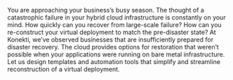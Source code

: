 You are approaching your business’s busy season. The thought of a catastrophic failure in your hybrid cloud infrastructure 
is constantly on your mind. How quickly can you recover from large-scale failure? How can you re-construct your virtual 
deployment to match the pre-disaster state? At Konekti, we’ve observed businesses that are insufficiently prepared for 
disaster recovery. The cloud provides options for restoration that weren’t possible when your applications were running 
on bare metal infrastructure. Let us design templates and automation tools that simplify and streamline reconstruction 
of a virtual deployment.

